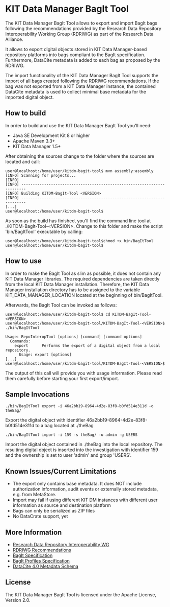 # KIT Data Manager BagIt Tool

The KIT Data Manager BagIt Tool allows to export and import BagIt bags following the recommendations provided by the Research Data Repository Interoperability Working Group (RDRIWG) as part of the Research Data Alliance.

It allows to export digital objects stored in KIT Data Manager-based repository platforms into bags compliant to the BagIt specification. Furthermore, DataCite metadata is added to each bag as proposed by the RDRIWG. 

The import functionality of the KIT Data Manager BagIt Tool supports the import of all bags created following the RDRIWG recommendations. If the bag was not exported from a KIT Data Manager instance, the contained DataCite metadata is used to collect minimal base metadata for the imported digital object.

## How to build

In order to build and use the KIT Data Manager BagIt Tool you'll need:

* Java SE Development Kit 8 or higher
* Apache Maven 3.3+
* KIT Data Manager 1.5+

After obtaining the sources change to the folder where the sources are located and call:

```
user@localhost:/home/user/kitdm-bagit-tool$ mvn assembly:assembly
[INFO] Scanning for projects...
[INFO]
[INFO] ------------------------------------------------------------------------
[INFO] Building KITDM-BagIt-Tool <VERSION>
[INFO] ------------------------------------------------------------------------
[...]
user@localhost:/home/user/kitdm-bagit-tool$
```

As soon as the build has finished, you'll find the command line tool at ./KITDM-BagIt-Tool-&lt;VERSION&gt;. Change to this folder and make the script 'bin/BagItTool' executable by calling: 

```
user@localhost:/home/user/kitdm-bagit-tool$chmod +x bin/BagItTool
user@localhost:/home/user/kitdm-bagit-tool$
```

## How to use

In order to make the BagIt Tool as slim as possible, it does not contain any KIT Data Manager libraries. The required dependencies are taken directly from the local KIT Data Manager installation. Therefore, the KIT Data Manager installation directory has to be assigned to the variable KIT_DATA_MANAGER_LOCATION located at the beginning of bin/BagItTool.

Afterwards, the BagIt Tool can be invoked as follows:

```
user@localhost:/home/user/kitdm-bagit-tool$ cd KITDM-BagIt-Tool-<VERSION>
user@localhost:/home/user/kitdm-bagit-tool/KITDM-BagIt-Tool-<VERSION>$ ./bin/BagItTool

Usage: RepoInteropTool [options] [command] [command options]
  Commands:
    export      Performs the export of a digital object from a local repository.
      Usage: export [options]
[...]
user@localhost:/home/user/kitdm-bagit-tool/KITDM-BagIt-Tool-<VERSION>$
```

The output of this call will provide you with usage information. Please read them carefully before starting your first export/import.

## Sample Invocations

```
./bin/BagItTool export -i 46a2bb19-8964-4d2e-83f8-b0fd514e311d -o theBag/
```

Export the digital object with identifier 46a2bb19-8964-4d2e-83f8-b0fd514e311d to a bag located at ./theBag

```
./bin/BagItTool import -i 159 -s theBag/ -u admin -g USERS
```

Import the digital object contained in ./theBag into the local repository. The resulting digital object is inserted into the investigation with identifier 159 and the ownership is set to user 'admin' and group 'USERS'. 

## Known Issues/Current Limitations

* The export only contains base metadata. It does NOT include authorization information, audit events or externally stored metadata, e.g. from MetaStore.
* Import may fail if using different KIT DM instances with different user information as source and destination platform
* Bags can only be serialized as ZIP files
* No DataCrate support, yet

## More Information

* [Research Data Repository Interoperability WG](https://rd-alliance.org/groups/research-data-repository-interoperability-wg-bof.html)
* [RDRIWG Recommendations](https://docs.google.com/document/d/1VmmhNMl4ie5zqbCKkf3NDNRHtgdb2SgYF_cEn58zt7g/edit?usp=sharing)
* [BagIt Specification](https://tools.ietf.org/html/draft-kunze-bagit-08)
* [BagIt Profiles Specification](https://github.com/ruebot/bagit-profiles)
* [DataCite 4.0 Metadata Schema](https://schema.datacite.org/meta/kernel-4.0/)

## License

The KIT Data Manager BagIt Tool is licensed under the Apache License, Version 2.0.


